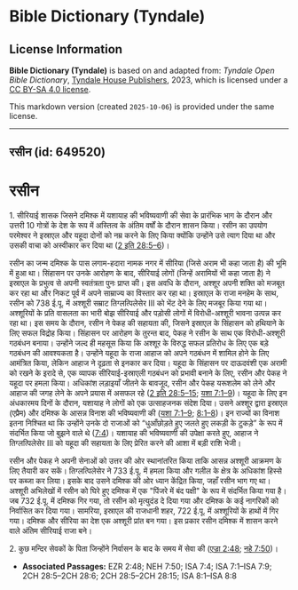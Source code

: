 # Bible Dictionary (Tyndale)

## License Information

**Bible Dictionary (Tyndale)** is based on and adapted from: _Tyndale Open Bible Dictionary_, [Tyndale House Publishers](https://tyndaleopenresources.com/), 2023, which is licensed under a [CC BY-SA 4.0 license](https://creativecommons.org/licenses/by-sa/4.0/legalcode.en).

This markdown version (created `2025-10-06`) is provided under the same license.



--------------------------------

## रसीन (id: 649520)

रसीन
====

1\. सीरियाई शासक जिसने दमिश्क में यशायाह की भविष्यवाणी की सेवा के प्रारंभिक भाग के दौरान और उत्तरी 10 गोत्रों के देश के रूप में अस्तित्व के अंतिम वर्षों के दौरान शासन किया। रसीन का उपयोग परमेश्वर ने इस्राएल और यहूदा दोनों को नम्र करने के लिए किया क्योंकि उन्होंने उसे त्याग दिया था और उसकी वाचा को अस्वीकार कर दिया था ([2 इति 28:5–6](https://ref.ly/2Chr28:5-2Chr28:6))।

रसीन का जन्म दमिश्क के पास लगाम\-हदारा नामक नगर में सीरिया (जिसे अराम भी कहा जाता है) की भूमि में हुआ था। सिंहासन पर उनके आरोहण के बाद, सीरियाई लोगों (जिन्हें अरामियों भी कहा जाता है) ने इस्राएल के प्रभुत्व से अपनी स्वतंत्रता पुनः प्राप्त की। इस अवधि के दौरान, अश्शूर अपनी शक्ति को मजबूत कर रहा था और निकट पूर्व में अपने साम्राज्य का विस्तार कर रहा था। इस्राएल के राजा मनहेम के साथ, रसीन को 738 ई.पू. में अश्शूरी सम्राट तिग्लत्पिलेसेर III को भेंट देने के लिए मजबूर किया गया था।अश्शूरियों के प्रति वासलता का भारी बोझ सीरियाई और पड़ोसी लोगों में विरोधी\-अश्शूरी भावना उत्पन्न कर रहा था। इस समय के दौरान, रसीन ने पेकह की सहायता की, जिसने इस्राएल के सिंहासन को हथियाने के लिए सफल विद्रोह किया। सिंहासन पर आरोहण के तुरन्त बाद, पेकह ने रसीन के साथ एक विरोधी\-अश्शूरी गठबंधन बनाया। उन्होंने जल्द ही महसूस किया कि अश्शूर के विरुद्ध सफल प्रतिरोध के लिए एक बड़े गठबंधन की आवश्यकता है। उन्होंने यहूदा के राजा आहाज को अपने गठबंधन में शामिल होने के लिए आमंत्रित किया, लेकिन आहाज ने दृढ़ता से इनकार कर दिया। यहूदा के सिंहासन पर दाऊदवंशी एक अरामी को रखने के इरादे से, एक व्यापक सीरियाई\-इस्राएली गठबंधन को प्रभावी बनाने के लिए, रसीन और पेकह ने यहूदा पर हमला किया। अधिकांश लड़ाइयाँ जीतने के बावजूद, रसीन और पेकह यरूशलेम को लेने और आहाज की जगह लेने के अपने प्रयास में असफल रहे ([2 इति 28:5–15](https://ref.ly/2Chr28:5-2Chr28:15); [यशा 7:1–9](https://ref.ly/Isa7:1-Isa7:9))। यहूदा के लिए इन अंधकारमय दिनों के दौरान, यशायाह ने लोगों को एक उत्साहजनक संदेश दिया। उसने अश्शूर द्वारा इस्राएल (एप्रैम) और दमिश्क के आसन्न विनाश की भविष्यवाणी की ([यशा 7:1–9](https://ref.ly/Isa7:1-Isa7:9); [8:1–8](https://ref.ly/Isa8:1-Isa8:8))। इन राज्यों का विनाश इतना निश्चित था कि उन्होंने उनके दो राजाओं को “धुआँछोड़ते हुए जलते हुए लकड़ी के टुकड़े” के रूप में संदर्भित किया जो बुझने वाले थे ([7:4](https://ref.ly/Isa7:4))। यशायाह की भविष्यवाणी की उपेक्षा करते हुए, आहाज ने तिग्लत्पिलेसेर III को यहूदा की सहायता के लिए प्रेरित करने की आशा में बड़ी राशि भेजी।

रसीन और पेकह ने अपनी सेनाओं को उत्तर की ओर स्थानांतरित किया ताकि आसन्न अश्शूरी आक्रमण के लिए तैयारी कर सकें। तिग्लत्पिलेसेर ने 733 ई.पू. में हमला किया और गलील के क्षेत्र के अधिकांश हिस्से पर कब्जा कर लिया। इसके बाद उसने दमिश्क की ओर ध्यान केंद्रित किया, जहाँ रसीन भाग गए था। अश्शूरी अभिलेखों में रसीन को घिरे हुए दमिश्क में एक "पिंजरे में बंद पक्षी" के रूप में संदर्भित किया गया है। जब 732 ई.पू. में दमिश्क गिर गया, तो रसीन को मृत्युदंड दे दिया गया और दमिश्क के कई नागरिकों को निर्वासित कर दिया गया। सामरिया, इस्राएल की राजधानी शहर, 722 ई.पू. में अश्शूरियों के हाथों में गिर गया। दमिश्क और सीरिया का देश एक अश्शूरी प्रांत बन गया। इस प्रकार रसीन दमिश्क में शासन करने वाले अंतिम सीरियाई राजा बने।

2\. कुछ मन्दिर सेवकों के पिता जिन्होंने निर्वासन के बाद के समय में सेवा की ([एज्रा 2:48](https://ref.ly/Ezra2:48); [नहे 7:50](https://ref.ly/Neh7:50))।

* **Associated Passages:** EZR 2:48; NEH 7:50; ISA 7:4; ISA 7:1–ISA 7:9; 2CH 28:5–2CH 28:6; 2CH 28:5–2CH 28:15; ISA 8:1–ISA 8:8

